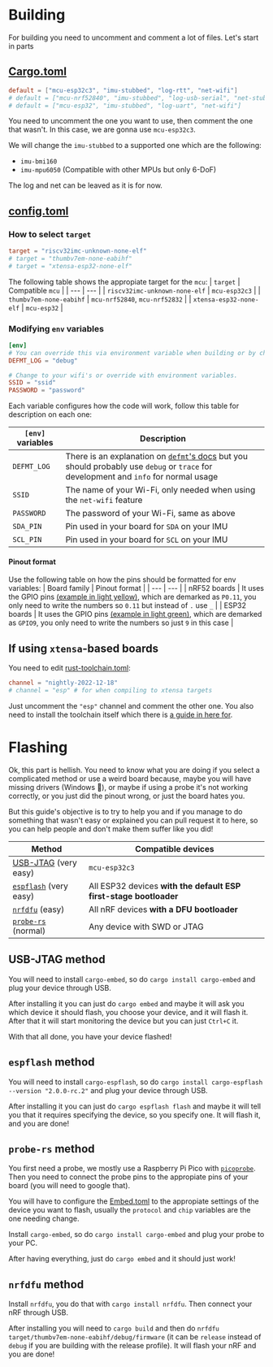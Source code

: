 # Building
For building you need to uncomment and comment a lot of files. Let's start in parts
## [Cargo.toml](../Cargo.toml#L17)
```toml
default = ["mcu-esp32c3", "imu-stubbed", "log-rtt", "net-wifi"]
# default = ["mcu-nrf52840", "imu-stubbed", "log-usb-serial", "net-stubbed"]
# default = ["mcu-esp32", "imu-stubbed", "log-uart", "net-wifi"]
```

You need to uncomment the one you want to use, then comment the one that wasn't. In this case, we are gonna use `mcu-esp32c3`.

We will change the `imu-stubbed` to a supported one which are the following:
- `imu-bmi160`
- `imu-mpu6050` (Compatible with other MPUs but only 6-DoF)

The log and net can be leaved as it is for now.

## [config.toml](../.cargo/config.toml)
### How to select `target`
```toml
target = "riscv32imc-unknown-none-elf"
# target = "thumbv7em-none-eabihf"
# target = "xtensa-esp32-none-elf"
```

The following table shows the appropiate target for the `mcu`:
| `target` | Compatible `mcu` |
| --- | --- |
| `riscv32imc-unknown-none-elf` | `mcu-esp32c3` |
| `thumbv7em-none-eabihf` | `mcu-nrf52840`, `mcu-nrf52832` |
| `xtensa-esp32-none-elf` | `mcu-esp32` |

### Modifying `env` variables
```toml
[env]
# You can override this via environment variable when building or by changing it here
DEFMT_LOG = "debug"

# Change to your wifi's or override with environment variables.
SSID = "ssid"
PASSWORD = "password"
```

Each variable configures how the code will work, follow this table for description on each one:

| `[env]` variables | Description |
| --- | --- |
| `DEFMT_LOG` | There is an explanation on [`defmt`'s docs](https://defmt.ferrous-systems.com/filtering.html) but you should probably use `debug` or `trace` for development and `info` for normal usage |
| `SSID` | The name of your Wi-Fi, only needed when using the `net-wifi` feature |
| `PASSWORD` | The password of your Wi-Fi, same as above |
| `SDA_PIN` | Pin used in your board for `SDA` on your IMU |
| `SCL_PIN` | Pin used in your board for `SCL` on your IMU |

#### Pinout format
Use the following table on how the pins should be formatted for env variables:
| Board family | Pinout format |
| --- | --- |
| nRF52 boards | It uses the GPIO pins [(example in light yellow)](https://cdn-learn.adafruit.com/assets/assets/000/114/673/original/circuitpython_Adafruit_Feather_nRF52840_Pinout.png?1662064111), which are demarked as `P0.11`, you only need to write the numbers so `0.11` but instead of `.` use `_` |
| ESP32 boards | It uses the GPIO pins [(example in light green)](https://espressif-docs.readthedocs-hosted.com/projects/arduino-esp32/en/latest/_images/esp32-c3_devkitM-1_pinlayout.png), which are demarked as `GPIO9`, you only need to write the numbers so just `9` in this case |

## If using ``xtensa``-based boards
You need to edit [rust-toolchain.toml](../rust-toolchain.toml):
```toml
channel = "nightly-2022-12-18"
# channel = "esp" # for when compiling to xtensa targets
```
Just uncomment the `"esp"` channel and comment the other one. You also need to install the toolchain itself which there is [a guide in here for](https://esp-rs.github.io/book/installation/installation.html#espup).

# Flashing
Ok, this part is hellish. You need to know what you are doing if you select a complicated method or use a weird board because, maybe you will have missing drivers (Windows 👀), or maybe if using a probe it's not working correctly, or you just did the pinout wrong, or just the board hates you.

But this guide's objective is to try to help you and if you manage to do something that wasn't easy or explained you can pull request it to here, so you can help people and don't make them suffer like you did! 

| Method | Compatible devices |
| --- | --- |
| [USB-JTAG](#usb-jtag-method) (very easy) | `mcu-esp32c3` |
| [`espflash`](#espflash-method) (very easy) | All ESP32 devices **with the default ESP first-stage bootloader** |
| [`nrfdfu`](#nrfdfu-method) (easy) | All nRF devices **with a DFU bootloader** |
| [`probe-rs`](#probe-rs-method) (normal) | Any device with SWD or JTAG |


## USB-JTAG method
You will need to install `cargo-embed`, so do `cargo install cargo-embed` and plug your device through USB.

After installing it you can just do `cargo embed` and maybe it will ask you which device it should flash, you choose your device, and it will flash it. After that it will start monitoring the device but you can just `Ctrl+C` it.

With that all done, you have your device flashed!

## `espflash` method
You will need to install `cargo-espflash`, so do `cargo install cargo-espflash --version "2.0.0-rc.2"` and plug your device through USB.

After installing it you can just do `cargo espflash flash` and maybe it will tell you that it requires specifying the device, so you specify one. It will flash it, and you are done!

## `probe-rs` method
You first need a probe, we mostly use a Raspberry Pi Pico with [`picoprobe`](https://github.com/raspberrypi/picoprobe). Then you need to connect the probe pins to the appropiate pins of your board (you will need to google that).

You will have to configure the [Embed.toml](../Embed.toml) to the appropiate settings of the device you want to flash, usually the `protocol` and `chip` variables are the one needing change.

Install `cargo-embed`, so do `cargo install cargo-embed` and plug your probe to your PC.

After having everything, just do `cargo embed` and it should just work!

## `nrfdfu` method
Install `nrfdfu`, you do that with `cargo install nrfdfu`. Then connect your nRF through USB.

After installing you will need to `cargo build` and then do `nrfdfu target/thumbv7em-none-eabihf/debug/firmware` (it can be `release` instead of `debug` if you are building with the release profile). It will flash your nRF and you are done!
